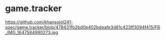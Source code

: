 # game.tracker		
https://github.com/khansojol241-spec/game.tracker/blob/478431fb2bd0e402bdeafe3d81c423ff3094f415/FB_IMG_1647584990273.jpg
